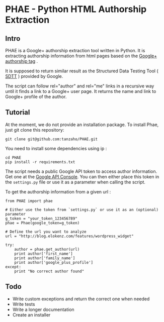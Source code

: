 PHAE - Python HTML Authorship Extraction
========================================

Intro
-----

PHAE is a Google+ authorship extraction tool written in Python. It is extracting authorship information
from html pages based on the [Google+ authorship tag](https://support.google.com/webmasters/answer/2539557?hl=en) .

It is supposed to return similar result as the Structured Data Testing Tool 
( [SDTT](http://www.google.com/webmasters/tools/richsnippets) ) provided by Google.

The script can follow rel="author" and rel="me" links in a recursive way until it finds a link to a Google+
user page. It returns the name and link to Google+ profile of the author.


Tutorial
--------

At the moment, we do not provide an installation package. To install Phae, just git clone this repository:

    git clone git@github.com:tanzaho/PHAE.git
    
You need to install some dependencies   using ip :

    cd PHAE
    pip install -r requirements.txt
    
The script needs a public Google API token to access author information. Get one at the [Google API Console](https://console.developers.google.com/). You can then either place this token in the `settings.py` file or 
use it as a parameter when calling the script.

To get the authorship information from a given url :
    
    from PHAE import phae
    
    # Either use the token from `settings.py` or use it as an (optional) parameter
    g_token = "your_token_123456789"
    phae = Phae(google_token=g_token)
    
    # Define the url you want to analyze
    url = "http://blog.elokenz.com/features/wordpress_widget"
    
    try:
        author = phae.get_author(url)
        print author['first_name']
        print author['family_name']
        print author['google_plus_profile']
    except:
        print "No correct author found"



Todo
----
* Write custom exceptions and return the correct one when needed
* Write tests
* Write a longer documentation
* Create an installer
